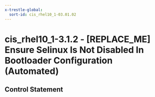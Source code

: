 ```yaml
---
x-trestle-global:
  sort-id: cis_rhel10_1-03.01.02
---
```


# cis_rhel10_1-3.1.2 - \[REPLACE_ME\] Ensure Selinux Is Not Disabled In Bootloader Configuration (Automated)

## Control Statement
